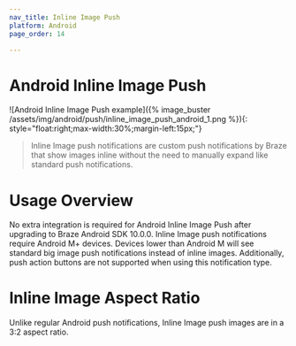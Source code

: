 ```yaml
---
nav_title: Inline Image Push
platform: Android
page_order: 14

---
```


# Android Inline Image Push

![Android Inline Image Push example]({% image_buster /assets/img/android/push/inline_image_push_android_1.png %}){: style="float:right;max-width:30%;margin-left:15px;"}

> Inline Image push notifications are custom push notifications by Braze that show images inline without the need to manually expand like standard push notifications.

# Usage Overview

No extra integration is required for Android Inline Image Push after upgrading to Braze Android SDK 10.0.0. Inline Image push notifications require Android M+ devices. Devices lower than Android M will see standard big image push notifications instead of inline images. Additionally, push action buttons are not supported when using this notification type.

# Inline Image Aspect Ratio

Unlike regular Android push notifications, Inline Image push images are in a 3:2 aspect ratio.
